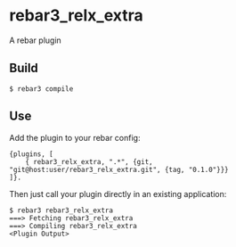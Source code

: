 rebar3_relx_extra
=====

A rebar plugin

Build
-----

    $ rebar3 compile

Use
---

Add the plugin to your rebar config:

    {plugins, [
        { rebar3_relx_extra, ".*", {git, "git@host:user/rebar3_relx_extra.git", {tag, "0.1.0"}}}
    ]}.

Then just call your plugin directly in an existing application:


    $ rebar3 rebar3_relx_extra
    ===> Fetching rebar3_relx_extra
    ===> Compiling rebar3_relx_extra
    <Plugin Output>
